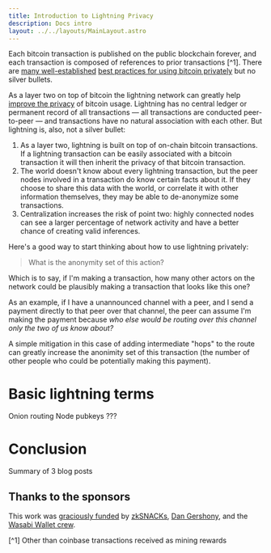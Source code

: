 ```yaml
---
title: Introduction to Lightning Privacy
description: Docs intro
layout: ../../layouts/MainLayout.astro
---
```


Each bitcoin transaction is published on the public blockchain forever, and each transaction is composed of references to prior transactions [^1]. There are [many well-established](https://en.bitcoin.it/Privacy) [best practices for using bitcoin privately](https://bitcoin.org/en/protect-your-privacy) but no silver bullets.

As a layer two on top of bitcoin the lightning network can greatly help [improve the privacy](https://abytesjourney.com/lightning-privacy) of bitcoin usage. Lightning has no central ledger or permanent record of all transactions — all transactions are conducted peer-to-peer — and transactions have no natural association with each other. But lightning is, also, not a silver bullet:

1. As a layer two, lightning is built on top of on-chain bitcoin transactions. If a lightning transaction can be easily associated with a bitcoin transaction it will then inherit the privacy of that bitcoin transaction.
2. The world doesn't know about every lightning transaction, but the peer nodes involved in a transaction do know certain facts about it. If they choose to share this data with the world, or correlate it with other information themselves, they may be able to de-anonymize some transactions.
3. Centralization increases the risk of point two: highly connected nodes can see a larger percentage of network activity and have a better chance of creating valid inferences.

Here's a good way to start thinking about how to use lightning privately:

> What is the anonymity set of this action?

Which is to say, if I'm making a transaction, how many other actors on the network could be plausibly making a transaction that looks like this one?

As an example, if I have a unannounced channel with a peer, and I send a payment directly to that peer over that channel, the peer can assume I'm making the payment because _who else would be routing over this channel only the two of us know about?_

A simple mitigation in this case of adding intermediate "hops" to the route can greatly increase the anonimity set of this transaction (the number of other people who could be potentially making this payment).

# Basic lightning terms

Onion routing
Node pubkeys
???

# Conclusion

Summary of 3 blog posts

## Thanks to the sponsors

This work was [graciously funded](https://blog.wasabiwallet.io/1-11-btc-ln-privacy-grant/) by [zkSNACKs](https://github.com/zksnacks), [Dan Gershony](https://github.com/dangershony), and the [Wasabi Wallet crew](https://wasabiwallet.io).

[^1] Other than coinbase transactions received as mining rewards
